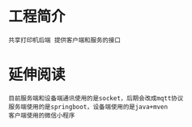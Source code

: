 # 工程简介
    共享打印机后端 提供客户端和服务的接口

# 延伸阅读
    目前服务端和设备端通讯使用的是socket，后期会改成mqtt协议
    服务端使用的是springboot，设备端使用的是java+mven
    客户端使用的微信小程序

